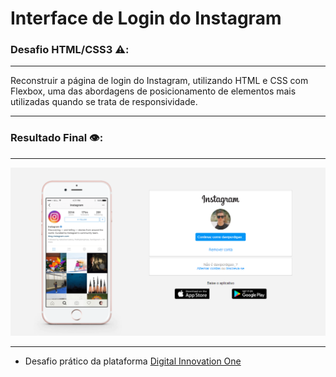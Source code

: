 # Interface de Login do Instagram

### Desafio HTML/CSS3 ⚠️:
***
  Reconstruir a página de login do Instagram, utilizando HTML e CSS com Flexbox, uma das abordagens de posicionamento de elementos mais utilizadas quando se trata de responsividade.
***

### Resultado Final 👁️:
***
 ![Foto Resultado](https://github.com/Davi-Perdigao/Desafios_DIO/blob/main/Interface%20Instagram%20-%20HTML%20+%20CSS%20(Flexbox)/img/projeto-instagram.png?raw=true)

***

- Desafio prático da plataforma [Digital Innovation One](https://web.digitalinnovation.one/home "Digital Innovation One")
